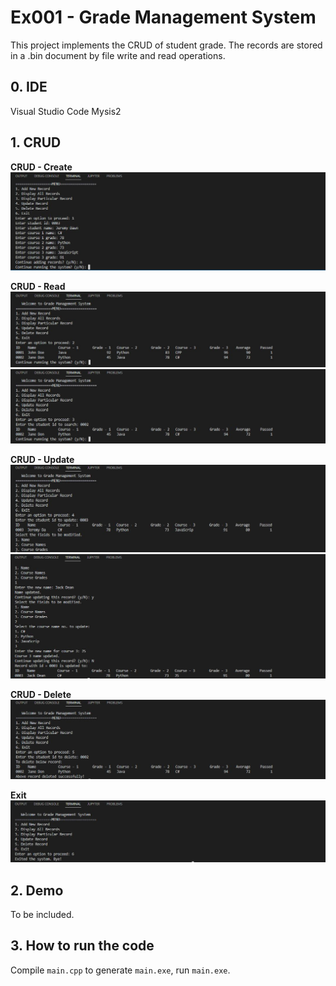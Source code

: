# Ex001 - Grade Management System
This project implements the CRUD of student grade. The records are stored in a .bin document by file write and read operations.

## 0. IDE
Visual Studio Code
Mysis2

## 1. CRUD

<b>CRUD - Create</b>
![crud_create](./img/001-crudC.JPG)

<b>CRUD - Read</b>
![crud_read](./img/002-crudR1.JPG)
![crud_read](./img/002-crudR2.JPG)

<b>CRUD - Update</b>
![crud_update](./img/003-crudU1.JPG)
![crud_update](./img/003-crudU2.JPG)

<b>CRUD - Delete</b>
![crud_delete](./img/004-crudD.JPG)

<b>Exit</b>
![exit](./img/005-exit.JPG)

## 2. Demo
To be included.

## 3. How to run the code
Compile `main.cpp` to generate `main.exe`, run `main.exe`.